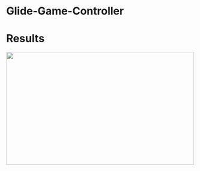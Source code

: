 # Glide-Game-Controller



# Results 

<img src="Results/Glide_game_contoller-min.gif" width="500" height="300" />
